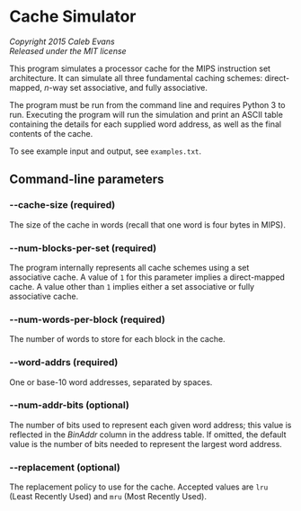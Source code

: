 # Cache Simulator

*Copyright 2015 Caleb Evans*  
*Released under the MIT license*

This program simulates a processor cache for the MIPS instruction set architecture. It can simulate all three fundamental caching schemes: direct-mapped, *n*-way set associative, and fully associative.

The program must be run from the command line and requires Python 3 to run. Executing the program will run the simulation and print an ASCII table containing the details for each supplied word address, as well as the final contents of the cache.

To see example input and output, see `examples.txt`.

## Command-line parameters

### --cache-size (required)

The size of the cache in words (recall that one word is four bytes in MIPS).

### --num-blocks-per-set (required)

The program internally represents all cache schemes using a set associative cache. A value of `1` for this parameter implies a direct-mapped cache. A value other than `1` implies either a set associative or fully associative cache.

### --num-words-per-block (required)

The number of words to store for each block in the cache.

### --word-addrs (required)

One or base-10 word addresses, separated by spaces.

### --num-addr-bits (optional)

The number of bits used to represent each given word address; this value is reflected in the *BinAddr* column in the address table. If omitted, the default value is the number of bits needed to represent the largest word address.

### --replacement (optional)

The replacement policy to use for the cache. Accepted values are `lru` (Least Recently Used) and `mru` (Most Recently Used).
